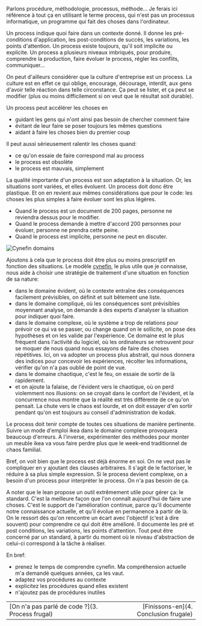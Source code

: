 Parlons procédure, méthodologie, processus, méthode… Je ferais ici référence à tout ça en utilisant le terme process, qui n'est pas un processus informatique, un programme qui fait des choses dans l'ordinateur.

Un process indique quoi faire dans un contexte donné. Il donne les pré-conditions d'application, les post-conditions de succès, les variations, les points d'attention. Un process existe toujours, qu'il soit implicite ou explicite. Un process a plusieurs niveaux imbriqués, pour produire, comprendre la production, faire évoluer le process, régler les conflits, communiquer...

On peut d'ailleurs considérer que la culture d'entreprise est un process. La culture est en effet ce qui oblige, encourage, décourage, interdit, aux gens d'avoir telle réaction dans telle circonstance. Ça peut se lister, et ça peut se modifier (plus ou moins difficilement si on veut que le résultat soit durable).

Un process peut accélérer les choses en

* guidant les gens qui n'ont ainsi pas besoin de chercher comment faire
* évitant de leur faire se poser toujours les mêmes questions
* aidant à faire les choses bien du premier coup

Il peut aussi sérieusement ralentir les choses quand:

* ce qu'on essaie de faire  correspond mal au process
* le process est obsolète
* le process est mauvais, simplement

La qualité importante d'un process est son adaptation à la situation. Or, les situations sont variées, et elles évoluent. Un process doit donc être plastique. Et on en revient aux mêmes considérations que pour le code: les choses les plus simples à faire évoluer sont les plus légères. 

* Quand le process est un document de 200 pages, personne ne reviendra dessus pour le modifier.
* Quand le process demande à mettre d'accord 200 personnes pour évoluer, personne ne prendra cette peine.
* Quand le process est implicite, personne ne peut en discuter.

![Cynefin domains](https://en.wikipedia.org/wiki/Cynefin_framework#/media/File:Cynefin_as_of_1st_June_2014.png)

Ajoutons à cela que le process doit être plus ou moins prescriptif en fonction des situations. Le modèle [cynefin](https://en.wikipedia.org/wiki/Cynefin_framework), le plus utile que je connaisse, nous aide à choisir une stratégie de traitement d'une situation en fonction de sa nature:

* dans le domaine évident, où le contexte entraîne des conséquences facilement prévisibles, on définit et suit bêtement une liste.
* dans le domaine compliqué, où les conséquences sont prévisibles moyennant analyse, on demande à des experts d'analyser la situation pour indiquer quoi faire.
* dans le domaine complexe, où le système a trop de relations pour prévoir ce qui va se passer, ou change quand on le sollicite, on pose des hypothèses et on les valide par l'expérience. Ce domaine est le plus fréquent dans l'activité du logiciel, où les ordinateurs se retrouvent pour se moquer de nous quand nous essayons de faire des choses répétitives. Ici, on va adopter un process plus abstrait, qui nous donnera des indices pour concevoir les expériences, récolter les informations, vérifier qu'on n'a pas oublié de point de vue.
* dans le domaine chaotique, c'est le feu, on essaie de sortir de là rapidement.
* et on ajoute la falaise, de l'évident vers le chaotique, où on perd violemment nos illusions: on se croyait dans le confort de l'évident, et la concurrence nous montre que la réalité est très différente de ce qu'on pensait. La chute vers le chaos est lourde, et on doit essayer d'en sortir pendant qu'on est toujours au conseil d'administration de kodak.

Le process doit tenir compte de toutes ces situations de manière pertinente. Suivre un mode d'emploi ikea dans le domaine complexe provoquera beaucoup d'erreurs. A l'inverse, expérimenter des méthodes pour monter un meuble ikea va vous faire perdre plus que le week-end traditionnel de chaos familial.

Bref, on voit bien que le process est déjà énorme en soi. On ne veut pas le compliquer en y ajoutant des clauses arbitraires. Il s'agit de le factoriser, le réduire à sa plus simple expression. Si le process devient complexe, on a besoin d'un process pour interpréter le process. On n'a pas besoin de ça.

A noter que le lean propose un outil extrêmement utile pour gérer ça: le standard. C'est la meilleure façon que l'on connaît aujourd'hui de faire une choses. C'est le support de l'amélioration continue, parce qu'il documente notre connaissance actuelle, et qu'il évolue en permanence à partir de là. On le ressort dès qu'on rencontre un écart avec l'objectif (c'est à dire souvent) pour comprendre ce qui doit être amélioré. Il documente les pré et post conditions, les variations, les points d'attention. Tout peut être concerné par un standard, à partir du moment où le niveau d'abstraction de celui-ci correspond à la tâche à réaliser.

En bref:

- prenez le temps de comprendre cynefin. Ma compréhension actuelle m'a demandé quelques années, ça les vaut.
- adaptez vos procédures au contexte
- explicitez les procédures quand elles existent
- n'ajoutez pas de procédures inutiles

|                                                 |                                       |
| ----------------------------------------------- | ------------------------------------: |
| [On n'a pas parlé de code ?](3. Process frugal) | [Finissons-en](4. Conclusion frugale) |

